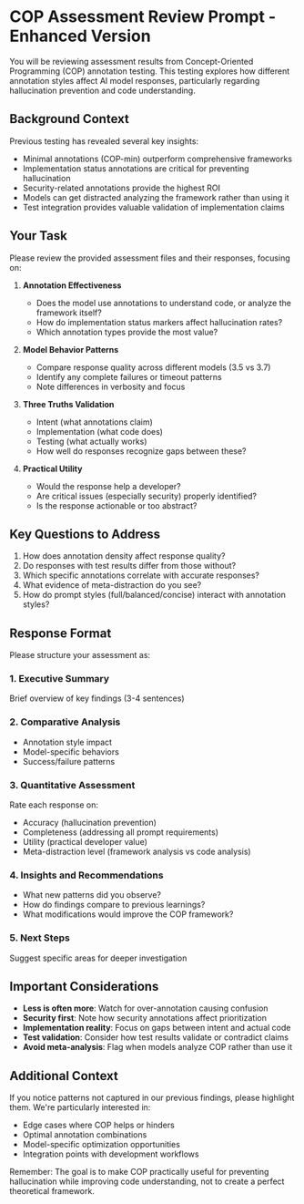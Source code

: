 # COP Assessment Review Prompt - Enhanced Version

You will be reviewing assessment results from Concept-Oriented Programming (COP) annotation testing. This testing explores how different annotation styles affect AI model responses, particularly regarding hallucination prevention and code understanding.

## Background Context

Previous testing has revealed several key insights:
- Minimal annotations (COP-min) outperform comprehensive frameworks
- Implementation status annotations are critical for preventing hallucination
- Security-related annotations provide the highest ROI
- Models can get distracted analyzing the framework rather than using it
- Test integration provides valuable validation of implementation claims

## Your Task

Please review the provided assessment files and their responses, focusing on:

1. **Annotation Effectiveness**
   - Does the model use annotations to understand code, or analyze the framework itself?
   - How do implementation status markers affect hallucination rates?
   - Which annotation types provide the most value?

2. **Model Behavior Patterns**
   - Compare response quality across different models (3.5 vs 3.7)
   - Identify any complete failures or timeout patterns
   - Note differences in verbosity and focus

3. **Three Truths Validation**
   - Intent (what annotations claim)
   - Implementation (what code does)
   - Testing (what actually works)
   - How well do responses recognize gaps between these?

4. **Practical Utility**
   - Would the response help a developer?
   - Are critical issues (especially security) properly identified?
   - Is the response actionable or too abstract?

## Key Questions to Address

1. How does annotation density affect response quality?
2. Do responses with test results differ from those without?
3. Which specific annotations correlate with accurate responses?
4. What evidence of meta-distraction do you see?
5. How do prompt styles (full/balanced/concise) interact with annotation styles?

## Response Format

Please structure your assessment as:

### 1. Executive Summary
Brief overview of key findings (3-4 sentences)

### 2. Comparative Analysis
- Annotation style impact
- Model-specific behaviors
- Success/failure patterns

### 3. Quantitative Assessment
Rate each response on:
- Accuracy (hallucination prevention)
- Completeness (addressing all prompt requirements)
- Utility (practical developer value)
- Meta-distraction level (framework analysis vs code analysis)

### 4. Insights and Recommendations
- What new patterns did you observe?
- How do findings compare to previous learnings?
- What modifications would improve the COP framework?

### 5. Next Steps
Suggest specific areas for deeper investigation

## Important Considerations

- **Less is often more**: Watch for over-annotation causing confusion
- **Security first**: Note how security annotations affect prioritization
- **Implementation reality**: Focus on gaps between intent and actual code
- **Test validation**: Consider how test results validate or contradict claims
- **Avoid meta-analysis**: Flag when models analyze COP rather than use it

## Additional Context

If you notice patterns not captured in our previous findings, please highlight them. We're particularly interested in:
- Edge cases where COP helps or hinders
- Optimal annotation combinations
- Model-specific optimization opportunities
- Integration points with development workflows

Remember: The goal is to make COP practically useful for preventing hallucination while improving code understanding, not to create a perfect theoretical framework.